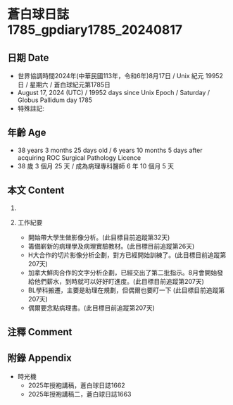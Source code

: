 [_metadata_:encoding]: - "utf-8"
[_metadata_:language]: - "zh-Hant-TW"
[_metadata_:fileformat]: - "markdown"
[_metadata_:MIME_type]: - "text/plain"
[_metadata_:markdown_version]: - "commonmark version 0.30"
[_metadata_:markdown_spec]: - "https://spec.commonmark.org/0.30/"

# 蒼白球日誌1785_gpdiary1785_20240817 #

## 日期 Date ##

* 世界協調時間2024年(中華民國113年，令和6年)8月17日 / Unix 紀元 19952 日 / 星期六 / 蒼白球紀元第1785日
* August 17, 2024 (UTC) / 19952 days since Unix Epoch / Saturday / Globus Pallidum day 1785
* 特殊註記:

## 年齡 Age ##

* 38 years 3 months 25 days old / 6 years 10 months 5 days after acquiring ROC Surgical Pathology Licence
* 38 歲 3 個月 25 天 / 成為病理專科醫師 6 年 10 個月 5 天

## 本文 Content ##

1. 

2. 工作紀要

    - 開始帶大學生做影像分析。(此目標目前追蹤第32天)
    - 籌備嶄新的病理學及病理實驗教材。(此目標目前追蹤第26天)
    - H大合作的切片影像分析企劃，對方已經開始訓練了。(此目標目前追蹤第207天)
    - 加拿大鮮肉合作的文字分析企劃，已經交出了第二批指示。8月會開始發給他們薪水，到時就可以好好盯進度。(此目標目前追蹤第207天)
    - BL學科搬遷，主要是助理在規劃，但偶爾也要盯一下 (此目標目前追蹤第207天)
    - 偶爾要念點病理書。(此目標目前追蹤第207天)

## 注釋 Comment ##


## 附錄 Appendix ##

* 時光機
    - 2025年授袍講稿，蒼白球日誌1662
    - 2025年授袍講稿二，蒼白球日誌1663
